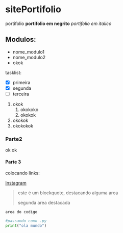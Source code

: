 # sitePortifolio
portifolio
**portifolio em negrito**
_portifolio em italico_
## Modulos:
* nome_modulo1
* nome_modulo2
* okok

tasklist:

- [x] primeira
- [x] segunda
- [ ] terceira

1. okok
    1. okokoko
    2. okokok
2. okokok
3. okokokok
### Parte2
ok
ok

#### Parte 3
colocando links:

[Instagram](https://instagram.com)

>este é um blockquote, destacando alguma area
>
>segunda area destacada
```
area do codigo
```

```py
#passando como .py
print("ola mundo") 
```